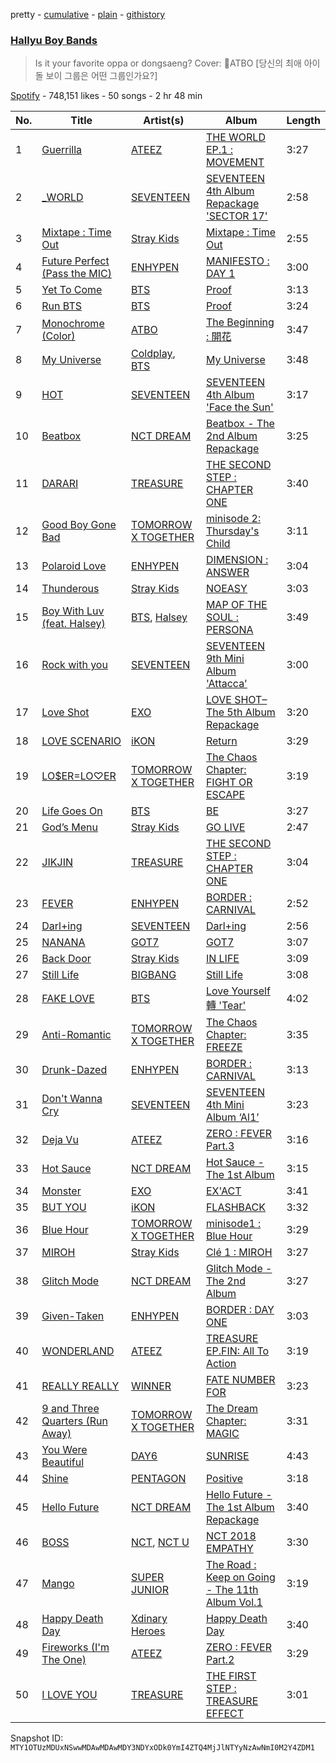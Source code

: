 pretty - [cumulative](/playlists/cumulative/37i9dQZF1DX1gjl24GAQC0.md) - [plain](/playlists/plain/37i9dQZF1DX1gjl24GAQC0) - [githistory](https://github.githistory.xyz/mackorone/spotify-playlist-archive/blob/main/playlists/plain/37i9dQZF1DX1gjl24GAQC0)

### [Hallyu Boy Bands](https://open.spotify.com/playlist/37i9dQZF1DX1gjl24GAQC0)

> Is it your favorite oppa or dongsaeng? Cover: ATBO \[당신의 최애 아이돌 보이 그룹은 어떤 그룹인가요?\]

[Spotify](https://open.spotify.com/user/spotify) - 748,151 likes - 50 songs - 2 hr 48 min

| No. | Title | Artist(s) | Album | Length |
|---|---|---|---|---|
| 1 | [Guerrilla](https://open.spotify.com/track/0tYZo2UhV1lrUez5CA0Iyw) | [ATEEZ](https://open.spotify.com/artist/68KmkJeZGfwe1OUaivBa2L) | [THE WORLD EP.1 : MOVEMENT](https://open.spotify.com/album/3fgDrbflffzvV3H3plG9e6) | 3:27 |
| 2 | [\_WORLD](https://open.spotify.com/track/3QwiidVHfeE9y5jl4n2MTC) | [SEVENTEEN](https://open.spotify.com/artist/7nqOGRxlXj7N2JYbgNEjYH) | [SEVENTEEN 4th Album Repackage 'SECTOR 17'](https://open.spotify.com/album/15pRJdCJtDyzQaY9tGs750) | 2:58 |
| 3 | [Mixtape : Time Out](https://open.spotify.com/track/0OCDOcvQvozjsivREMojzx) | [Stray Kids](https://open.spotify.com/artist/2dIgFjalVxs4ThymZ67YCE) | [Mixtape : Time Out](https://open.spotify.com/album/6Sr3My17NKn1g1zIFclPoS) | 2:55 |
| 4 | [Future Perfect \(Pass the MIC\)](https://open.spotify.com/track/6PRy17C5LiiN7VCLS6IA98) | [ENHYPEN](https://open.spotify.com/artist/5t5FqBwTcgKTaWmfEbwQY9) | [MANIFESTO : DAY 1](https://open.spotify.com/album/5J8MNLLViH5zqM6VoGErz8) | 3:00 |
| 5 | [Yet To Come](https://open.spotify.com/track/10SRMwb9EuVS1K9rYsBfHQ) | [BTS](https://open.spotify.com/artist/3Nrfpe0tUJi4K4DXYWgMUX) | [Proof](https://open.spotify.com/album/6al2VdKbb6FIz9d7lU7WRB) | 3:13 |
| 6 | [Run BTS](https://open.spotify.com/track/69xohKu8C1fsflYAiSNbwM) | [BTS](https://open.spotify.com/artist/3Nrfpe0tUJi4K4DXYWgMUX) | [Proof](https://open.spotify.com/album/6al2VdKbb6FIz9d7lU7WRB) | 3:24 |
| 7 | [Monochrome \(Color\)](https://open.spotify.com/track/2M1kWKx9G2MlVPtwKQjpHp) | [ATBO](https://open.spotify.com/artist/3bwO3gNZVmHwaBttv739g7) | [The Beginning : 開花](https://open.spotify.com/album/36qrWqcSCVzubWlQzUyPtx) | 3:47 |
| 8 | [My Universe](https://open.spotify.com/track/3FeVmId7tL5YN8B7R3imoM) | [Coldplay](https://open.spotify.com/artist/4gzpq5DPGxSnKTe4SA8HAU), [BTS](https://open.spotify.com/artist/3Nrfpe0tUJi4K4DXYWgMUX) | [My Universe](https://open.spotify.com/album/39McjovZ3M6n5SFtNmWTdp) | 3:48 |
| 9 | [HOT](https://open.spotify.com/track/6I2tqFhk8tq69iursYxuxd) | [SEVENTEEN](https://open.spotify.com/artist/7nqOGRxlXj7N2JYbgNEjYH) | [SEVENTEEN 4th Album 'Face the Sun'](https://open.spotify.com/album/4lfFgz2rD1irxf7dZhNJht) | 3:17 |
| 10 | [Beatbox](https://open.spotify.com/track/0CatzXH85XWyBqqdB6qPMB) | [NCT DREAM](https://open.spotify.com/artist/1gBUSTR3TyDdTVFIaQnc02) | [Beatbox \- The 2nd Album Repackage](https://open.spotify.com/album/4sM1qNxjzxOvoH6jeFHx3W) | 3:25 |
| 11 | [DARARI](https://open.spotify.com/track/0dcnrLo8s1rhjm8euGjI4n) | [TREASURE](https://open.spotify.com/artist/3KonOYiLsU53m4yT7gNotP) | [THE SECOND STEP : CHAPTER ONE](https://open.spotify.com/album/17l09k7ZDb4GYwmsIVGcRZ) | 3:40 |
| 12 | [Good Boy Gone Bad](https://open.spotify.com/track/1HsSIPLTQT354yJcQGfEY3) | [TOMORROW X TOGETHER](https://open.spotify.com/artist/0ghlgldX5Dd6720Q3qFyQB) | [minisode 2: Thursday's Child](https://open.spotify.com/album/1o8jYrnyZueTPIdhlHuTc8) | 3:11 |
| 13 | [Polaroid Love](https://open.spotify.com/track/5elW2CKSoqjYoJ32AGDxf1) | [ENHYPEN](https://open.spotify.com/artist/5t5FqBwTcgKTaWmfEbwQY9) | [DIMENSION : ANSWER](https://open.spotify.com/album/3nOj9hsnptBEDt9ie2lra5) | 3:04 |
| 14 | [Thunderous](https://open.spotify.com/track/0nwTMzpatarzvLvtwwzdCt) | [Stray Kids](https://open.spotify.com/artist/2dIgFjalVxs4ThymZ67YCE) | [NOEASY](https://open.spotify.com/album/558tpdCejjVQNFAumRAeQj) | 3:03 |
| 15 | [Boy With Luv \(feat\. Halsey\)](https://open.spotify.com/track/4a9tbd947vo9K8Vti9JwcI) | [BTS](https://open.spotify.com/artist/3Nrfpe0tUJi4K4DXYWgMUX), [Halsey](https://open.spotify.com/artist/26VFTg2z8YR0cCuwLzESi2) | [MAP OF THE SOUL : PERSONA](https://open.spotify.com/album/2KqlAl1Kl5fZvbFgJ0qFB6) | 3:49 |
| 16 | [Rock with you](https://open.spotify.com/track/6LnEoRQKMcaFTR5UvaKuBy) | [SEVENTEEN](https://open.spotify.com/artist/7nqOGRxlXj7N2JYbgNEjYH) | [SEVENTEEN 9th Mini Album 'Attacca'](https://open.spotify.com/album/2PIReru2w5i4JXOzeZnamd) | 3:00 |
| 17 | [Love Shot](https://open.spotify.com/track/0yB4jrSwN0bFtFRDR5vyMj) | [EXO](https://open.spotify.com/artist/3cjEqqelV9zb4BYE3qDQ4O) | [LOVE SHOT– The 5th Album Repackage](https://open.spotify.com/album/3r5m8utqRZYJnpep7xxVyq) | 3:20 |
| 18 | [LOVE SCENARIO](https://open.spotify.com/track/3d3ELsqKlQ7WA0a10Isu3l) | [iKON](https://open.spotify.com/artist/5qRSs6mvI17zrkJpOHkCoM) | [Return](https://open.spotify.com/album/7th9VLudqM04TpG8hNE1pb) | 3:29 |
| 19 | [LO$ER=LO♡ER](https://open.spotify.com/track/21aOLk12MksET8AsbU0SI6) | [TOMORROW X TOGETHER](https://open.spotify.com/artist/0ghlgldX5Dd6720Q3qFyQB) | [The Chaos Chapter: FIGHT OR ESCAPE](https://open.spotify.com/album/2CjIfWoFITACUOlWGB7os5) | 3:19 |
| 20 | [Life Goes On](https://open.spotify.com/track/5FVbvttjEvQ8r2BgUcJgNg) | [BTS](https://open.spotify.com/artist/3Nrfpe0tUJi4K4DXYWgMUX) | [BE](https://open.spotify.com/album/6nYfHQnvkvOTNHnOhDT3sr) | 3:27 |
| 21 | [God’s Menu](https://open.spotify.com/track/4XPXrcpyNr30Km6aPiflJy) | [Stray Kids](https://open.spotify.com/artist/2dIgFjalVxs4ThymZ67YCE) | [GO LIVE](https://open.spotify.com/album/6DWLIzvmiLPAuDWYZqrLQo) | 2:47 |
| 22 | [JIKJIN](https://open.spotify.com/track/2bnJ8IxZnVc2YmUaX0sZap) | [TREASURE](https://open.spotify.com/artist/3KonOYiLsU53m4yT7gNotP) | [THE SECOND STEP : CHAPTER ONE](https://open.spotify.com/album/17l09k7ZDb4GYwmsIVGcRZ) | 3:04 |
| 23 | [FEVER](https://open.spotify.com/track/0UzymivvUH5s8z4PeWZJaK) | [ENHYPEN](https://open.spotify.com/artist/5t5FqBwTcgKTaWmfEbwQY9) | [BORDER : CARNIVAL](https://open.spotify.com/album/4LGYBcRsteiXjcPD4QQvxv) | 2:52 |
| 24 | [Darl+ing](https://open.spotify.com/track/6vo0dV9t7PCQZKsLFwVwZ5) | [SEVENTEEN](https://open.spotify.com/artist/7nqOGRxlXj7N2JYbgNEjYH) | [Darl+ing](https://open.spotify.com/album/0Dl7e3uv3UrVDdZ6saplzH) | 2:56 |
| 25 | [NANANA](https://open.spotify.com/track/2tEMbypmvYhf84mzVbhxwZ) | [GOT7](https://open.spotify.com/artist/6nfDaffa50mKtEOwR8g4df) | [GOT7](https://open.spotify.com/album/3vIVsuFU7ZKCwKB2Yri8lM) | 3:07 |
| 26 | [Back Door](https://open.spotify.com/track/0XuepwFJUcKN8T5zTqoP0F) | [Stray Kids](https://open.spotify.com/artist/2dIgFjalVxs4ThymZ67YCE) | [IN LIFE](https://open.spotify.com/album/0aERWcI2KYSCM4biUihB9X) | 3:09 |
| 27 | [Still Life](https://open.spotify.com/track/3TSLqZssCoCdDlMhCJ08XW) | [BIGBANG](https://open.spotify.com/artist/4Kxlr1PRlDKEB0ekOCyHgX) | [Still Life](https://open.spotify.com/album/2oCAY48bhZvQte0l7apmYC) | 3:08 |
| 28 | [FAKE LOVE](https://open.spotify.com/track/6m1TWFMeon7ai9XLOzdbiR) | [BTS](https://open.spotify.com/artist/3Nrfpe0tUJi4K4DXYWgMUX) | [Love Yourself 轉 'Tear'](https://open.spotify.com/album/4NIqCxqP9o8Tp6tGLBqd8O) | 4:02 |
| 29 | [Anti\-Romantic](https://open.spotify.com/track/44tTqUi3xi7E28QLzHVdUA) | [TOMORROW X TOGETHER](https://open.spotify.com/artist/0ghlgldX5Dd6720Q3qFyQB) | [The Chaos Chapter: FREEZE](https://open.spotify.com/album/5Zdr9vactwnJH4Vpe9Mid9) | 3:35 |
| 30 | [Drunk\-Dazed](https://open.spotify.com/track/1wcr8DjnN59Awev8nnKpQ4) | [ENHYPEN](https://open.spotify.com/artist/5t5FqBwTcgKTaWmfEbwQY9) | [BORDER : CARNIVAL](https://open.spotify.com/album/4LGYBcRsteiXjcPD4QQvxv) | 3:13 |
| 31 | [Don't Wanna Cry](https://open.spotify.com/track/6Upu6yjkdi0DVI8E3IBZEU) | [SEVENTEEN](https://open.spotify.com/artist/7nqOGRxlXj7N2JYbgNEjYH) | [SEVENTEEN 4th Mini Album ‘Al1’](https://open.spotify.com/album/2BNimvLLlD89e4Sb7ZVX6I) | 3:23 |
| 32 | [Deja Vu](https://open.spotify.com/track/3zmrdOtnOogqLllz26WLZ3) | [ATEEZ](https://open.spotify.com/artist/68KmkJeZGfwe1OUaivBa2L) | [ZERO : FEVER Part.3](https://open.spotify.com/album/5ozaWoYQScjFzGODcJmy3G) | 3:16 |
| 33 | [Hot Sauce](https://open.spotify.com/track/6B8MM3PVQtUbZLay7tP7er) | [NCT DREAM](https://open.spotify.com/artist/1gBUSTR3TyDdTVFIaQnc02) | [Hot Sauce \- The 1st Album](https://open.spotify.com/album/1miTgxRTUje9Jqml1aOSUi) | 3:15 |
| 34 | [Monster](https://open.spotify.com/track/7GbUWl6qLW1gdngbEV2WDJ) | [EXO](https://open.spotify.com/artist/3cjEqqelV9zb4BYE3qDQ4O) | [EX'ACT](https://open.spotify.com/album/5Cckx6G2aRR4aZBV6eIYdc) | 3:41 |
| 35 | [BUT YOU](https://open.spotify.com/track/7IqYkjcFnqKPmwg6lWxXYv) | [iKON](https://open.spotify.com/artist/5qRSs6mvI17zrkJpOHkCoM) | [FLASHBACK](https://open.spotify.com/album/3BJeKM18j6QBKLjYVNzgkm) | 3:32 |
| 36 | [Blue Hour](https://open.spotify.com/track/3ObPkJQAgjAhTwYvDhPrAW) | [TOMORROW X TOGETHER](https://open.spotify.com/artist/0ghlgldX5Dd6720Q3qFyQB) | [minisode1 : Blue Hour](https://open.spotify.com/album/2DDNDdePEx9R0bBwRqahdr) | 3:29 |
| 37 | [MIROH](https://open.spotify.com/track/2sFWzfV3kqAwXEWM9BjzwH) | [Stray Kids](https://open.spotify.com/artist/2dIgFjalVxs4ThymZ67YCE) | [Clé 1 : MIROH](https://open.spotify.com/album/3s6RbqkTprnGwKpoUSYL00) | 3:27 |
| 38 | [Glitch Mode](https://open.spotify.com/track/5b1PngLlxc7hj3fJXrE2Zm) | [NCT DREAM](https://open.spotify.com/artist/1gBUSTR3TyDdTVFIaQnc02) | [Glitch Mode \- The 2nd Album](https://open.spotify.com/album/4cAcTMGFjTBufC7Eu0FizU) | 3:27 |
| 39 | [Given\-Taken](https://open.spotify.com/track/69WpV0U7OMNFGyq8I63dcC) | [ENHYPEN](https://open.spotify.com/artist/5t5FqBwTcgKTaWmfEbwQY9) | [BORDER : DAY ONE](https://open.spotify.com/album/3YxF7jTnpdNepWbO42f8lH) | 3:03 |
| 40 | [WONDERLAND](https://open.spotify.com/track/6k67RdkVjTZj79c1cRz7IQ) | [ATEEZ](https://open.spotify.com/artist/68KmkJeZGfwe1OUaivBa2L) | [TREASURE EP.FIN: All To Action](https://open.spotify.com/album/4HGhzqQEY1X6WWZw6MhjlO) | 3:19 |
| 41 | [REALLY REALLY](https://open.spotify.com/track/4iJyTp1KwCeBKhf7h0SwsD) | [WINNER](https://open.spotify.com/artist/5DuzBeOgFwViFcv00Q5PFb) | [FATE NUMBER FOR](https://open.spotify.com/album/7aUSYOs4iSl0qx28lelrs0) | 3:23 |
| 42 | [9 and Three Quarters \(Run Away\)](https://open.spotify.com/track/1rqb2FCXVn2HNL1afJEnTr) | [TOMORROW X TOGETHER](https://open.spotify.com/artist/0ghlgldX5Dd6720Q3qFyQB) | [The Dream Chapter: MAGIC](https://open.spotify.com/album/7yDyRk7Wvvw7JM1kqV4tJf) | 3:31 |
| 43 | [You Were Beautiful](https://open.spotify.com/track/71WZ7yFuwxmQz5jJUpvkGv) | [DAY6](https://open.spotify.com/artist/5TnQc2N1iKlFjYD7CPGvFc) | [SUNRISE](https://open.spotify.com/album/4B2Ijqpz9hRDqWraaDxLSS) | 4:43 |
| 44 | [Shine](https://open.spotify.com/track/7nkp1uuSbKkoxMvEs8cSw0) | [PENTAGON](https://open.spotify.com/artist/1wKpMkucynaTfG8lyPprYV) | [Positive](https://open.spotify.com/album/1ZRmLzZWvOkSqWePzFeekO) | 3:18 |
| 45 | [Hello Future](https://open.spotify.com/track/332GJ8ykVuEt3jOT1sy7j6) | [NCT DREAM](https://open.spotify.com/artist/1gBUSTR3TyDdTVFIaQnc02) | [Hello Future \- The 1st Album Repackage](https://open.spotify.com/album/1fRqXYwoLDxG3EwP70qnjM) | 3:40 |
| 46 | [BOSS](https://open.spotify.com/track/0ErzcmZ2gIwX7X0xSMQPix) | [NCT](https://open.spotify.com/artist/48eO052eSDcn8aTxiv6QaG), [NCT U](https://open.spotify.com/artist/3paGCCtX1Xr4Gx53mSeZuQ) | [NCT 2018 EMPATHY](https://open.spotify.com/album/3KAJvo62RNQEtXwIyB5rzX) | 3:30 |
| 47 | [Mango](https://open.spotify.com/track/1VJdjvyLMRUQ0HH8byGDZt) | [SUPER JUNIOR](https://open.spotify.com/artist/6gzXCdfYfFe5XKhPKkYqxV) | [The Road : Keep on Going \- The 11th Album Vol.1](https://open.spotify.com/album/31WEkr0PFjRjRWszhYchtp) | 3:19 |
| 48 | [Happy Death Day](https://open.spotify.com/track/3a4VCqofc7Wf7cqfZYu2Ad) | [Xdinary Heroes](https://open.spotify.com/artist/1khChLj7REGqjM043PlYyn) | [Happy Death Day](https://open.spotify.com/album/3kA1SlUEM2Qt52prtDTuWr) | 3:40 |
| 49 | [Fireworks \(I'm The One\)](https://open.spotify.com/track/0rNLaGUleZ91DXMxmZNq5v) | [ATEEZ](https://open.spotify.com/artist/68KmkJeZGfwe1OUaivBa2L) | [ZERO : FEVER Part.2](https://open.spotify.com/album/1JMc8IZ1Jbax6m5OvswmAB) | 3:29 |
| 50 | [I LOVE YOU](https://open.spotify.com/track/1SxqqC1aQ8JiLyfMrHYmnF) | [TREASURE](https://open.spotify.com/artist/3KonOYiLsU53m4yT7gNotP) | [THE FIRST STEP : TREASURE EFFECT](https://open.spotify.com/album/5tQDFmW8QrZdTsICpLQBTL) | 3:01 |

Snapshot ID: `MTY1OTUzMDUxNSwwMDAwMDAwMDY3NDYxODk0YmI4ZTQ4MjJlNTYyNzAwNmI0M2Y4ZDM1`
